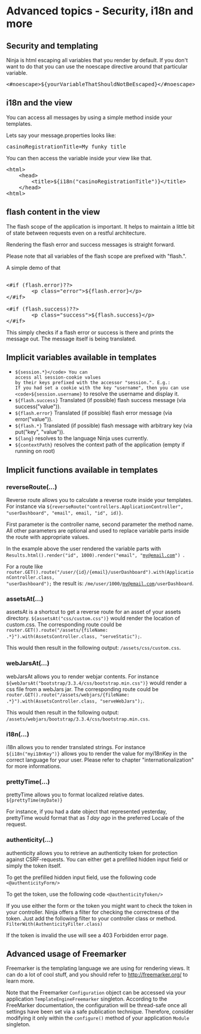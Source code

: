 Advanced topics - Security, i18n and more
=========================================

Security and templating
-----------------------

Ninja is html escaping all variables that you render by default. If you don't want to do that you
can use the noescape directive around that particular variable.
<pre class="prettyprint">
&lt;#noescape&gt;${yourVariableThatShouldNotBeEscaped}&lt;/#noescape&gt;
</pre>


i18n and the view
----------------

You can access all messages by using a simple method inside your templates.

Lets say your message.properties looks like:

<pre class="prettyprint">
casinoRegistrationTitle=My funky title
</pre>   

You can then access the variable inside your view like that.

<pre class="prettyprint">
&lt;html&gt;
    &lt;head&gt;
        &lt;title&gt;${i18n(&quot;casinoRegistrationTitle&quot;)}&lt;/title&gt;
    &lt;/head&gt;
&lt;html&gt;
</pre>

flash content in the view
-------------------------

The flash scope of the application is important. It helps to maintain
a little bit of state between requests even on
a restful architecture.

Rendering the flash error and success messages is straight forward.

Please note that all variables of the flash scope are prefixed with
"flash.".

A simple demo of that

<pre class="prettyprint"> 
&lt;#if (flash.error)??&gt;
        &lt;p class=&quot;error&quot;&gt;${flash.error}&lt;/p&gt;
&lt;/#if&gt;

&lt;#if (flash.success)??&gt;
        &lt;p class=&quot;success&quot;&gt;${flash.success}&lt;/p&gt;
&lt;/#if&gt;
</pre>

This simply checks if a flash error or success is there and prints the message out.
The message itself is being translated.



Implicit variables available in templates
-----------------------------------------

 * <code>${session.*}</code> You can access all session-cookie values 
   by their keys prefixed with the accessor "session.". E.g.: 
   If you had set a cookie with the key "username", then you can use 
   <code>${session.username}</code> to resolve the username and display it.
 * <code>${flash.success}</code> Translated (if possible) flash success message 
   (via success("value")).
 * <code>${flash.error}</code> Translated (if possible) flash error message 
   (via error("value")).
 * <code>${flash.*}</code> Translated (if possible) flash message with 
   arbitrary key (via put("key", "value")).
 * <code>${lang}</code> resolves to the language Ninja uses currently. 
 * <code>${contextPath}</code> resolves the context path of the application 
   (empty if running on root)

Implicit functions available in templates
-----------------------------------------

### reverseRoute(...)

Reverse route allows you to calculate a reverse route inside your templates.
For instance via <code>${reverseRoute("controllers.ApplicationController", 
"userDashboard", "email", email, "id", id)}</code>.

First parameter is the controller name, second parameter the method name. All
other parameters are optional and used to replace variable parts inside the route with
appropriate values. 

In the example above the user rendered the variable parts
with <code>Results.html().render("id", 1000).render("email", "my@email.com") </code>.

For a route like 
<code>router.GET().route("/user/{id}/{email}/userDashboard").with(ApplicationController.class, "userDashboard");</code> 
the result is: <code>/me/user/1000/my@email.com/userDashboard</code>.


### assetsAt(...)

assetsAt is a shortcut to get a reverse route for an asset of your assets directory.
<code>${assetsAt("css/custom.css")}</code> would render
the location of custom.css. The corresponding route could be 
<code>router.GET().route("/assets/{fileName: .*}").with(AssetsController.class, "serveStatic");</code>.

This would then result in the following output: <code>/assets/css/custom.css</code>.


### webJarsAt(...)

webJarsAt allows you to render webjar contents. For instance
<code>${webJarsAt("bootstrap/3.3.4/css/bootstrap.min.css")}</code> would render
a css file from a webJars jar. The corresponding route could be 
<code>router.GET().route("/assets/webjars/{fileName: .*}").with(AssetsController.class, "serveWebJars");</code>.

This would then result in the following output: <code>/assets/webjars/bootstrap/3.3.4/css/bootstrap.min.css</code>.

### i18n(...)

i18n allows you to render translated strings. For instance <code>${i18n(&quot;myi18nKey&quot;)}</code> allows
you to render the value for myi18nKey in the correct language for your user.
Please refer to chapter "internationalization" for more informations.


### prettyTime(...)

prettyTime allows you to format localized relative dates.
<code>${prettyTime(myDate)}</code>

For instance, if you had a date object that represented yesterday, prettyTime would format that as *1 day ago* in the
preferred Locale of the request.

### authenticity(...)

authenticity allows you to retrieve an authenticity token for protection against CSRF-requests. You can either get a prefilled hidden input field or simply the token itself.

To get the prefilled hidden input field, use the following code
<code><@authenticityForm/></code>

To get the token, use the following code
<code><@authenticityToken/></code>

If you use either the form or the token you might want to check the token in your controller. Ninja offers a filter for checking the correctness of the token. Just add the following filter to your controller class or method.
<code>FilterWith(AuthenticityFilter.class)</code>

If the token is invalid the use will see a 403 Forbidden error page.

Advanced usage of Freemarker
----------------------------

Freemarker is the templating language we are using for rendering views. 
It can do a lot of cool stuff, and you should refer to http://freemarker.org/
to learn more.

Note that the Freemarker <code>Configuration</code> object can be accessed via your application <code>TemplateEngineFreemarker</code> singleton. According to the FreeMarker documentation, the configuration will be thread-safe once all settings have been set via a safe publication technique. Therefore, consider modifying it only within the <code>configure()</code> method of your application <code>Module</code> singleton.